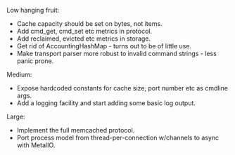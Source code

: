 Low hanging fruit:

* Cache capacity should be set on bytes, not items.
* Add cmd_get, cmd_set etc metrics in protocol.
* Add reclaimed, evicted etc metrics in storage.
* Get rid of AccountingHashMap - turns out to be of little use.
* Make transport parser more robust to invalid command strings - less panic prone.

Medium:

* Expose hardcoded constants for cache size, port number etc as cmdline args.
* Add a logging facility and start adding some basic log output.

Large:

* Implement the full memcached protocol.
* Port process model from thread-per-connection w/channels to async with MetalIO.
